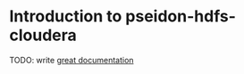 # Introduction to pseidon-hdfs-cloudera

TODO: write [great documentation](http://jacobian.org/writing/great-documentation/what-to-write/)
